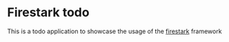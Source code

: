 # Firestark todo

This is a todo application to showcase the usage of the [firestark](https://github.com/firestark/project) framework